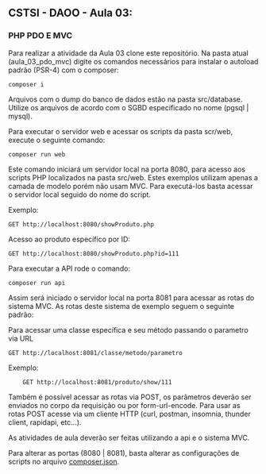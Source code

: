 ## CSTSI - DAOO - Aula 03: 
### PHP PDO E MVC

Para realizar a atividade da Aula 03 clone este repositório.
Na pasta atual (aula_03_pdo_mvc) digite os comandos necessários para instalar o autoload padrão (PSR-4) com o composer:

```shell
composer i
```

Arquivos com o dump do banco de dados estão na pasta src/database. Utilize os arquivos de acordo com o SGBD especificado no nome (pgsql | mysql).


Para executar o servidor web e acessar os scripts da pasta scr/web, execute o seguinte comando:

```shell
composer run web
```
Este comando iniciará um servidor local na porta 8080, para acesso aos scripts PHP localizados na pasta src/web. Estes exemplos utilizam apenas a camada de modelo porém não usam MVC. Para executá-los basta acessar o servidor local seguido do nome do script.

Exemplo:
```HTTP
GET http://localhost:8080/showProduto.php
```
Acesso ao produto específico por ID:
```HTTP
GET http://localhost:8080/showProduto.php?id=111
```

Para executar a API rode o comando:

```shell
composer run api
```
Assim será iniciado o servidor local na porta 8081 para acessar as rotas do sistema MVC. As rotas deste sistema de exemplo seguem o seguinte padrão:

Para acessar uma classe específica e seu método passando o parametro via URL
```HTTP
GET	http://localhost:8081/classe/metodo/parametro
```
Exemplo:
```HTTP
	GET http://localhost:8081/produto/show/111
```
Também é possível acessar as rotas via POST, os parâmetros deverão ser enviados no corpo da requisição ou por form-url-encode. Para usar as rotas POST acesse via um cliente HTTP (curl, postman, insomnia, thunder client, rapidapi, etc...).

As atividades de aula deverão ser feitas utilizando a api e o sistema MVC.

Para alterar as portas (8080 | 8081), basta alterar as configurações de scripts no arquivo [composer.json](./composer.json).